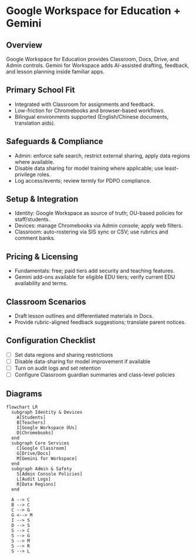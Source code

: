 # Google Workspace for Education + Gemini

## Overview
Google Workspace for Education provides Classroom, Docs, Drive, and Admin controls. Gemini for Workspace adds AI-assisted drafting, feedback, and lesson planning inside familiar apps.

## Primary School Fit
- Integrated with Classroom for assignments and feedback.
- Low-friction for Chromebooks and browser-based workflows.
- Bilingual environments supported (English/Chinese documents, translation aids).

## Safeguards & Compliance
- Admin: enforce safe search, restrict external sharing, apply data regions where available.
- Disable data sharing for model training where applicable; use least-privilege roles.
- Log access/events; review termly for PDPO compliance.

## Setup & Integration
- Identity: Google Workspace as source of truth; OU-based policies for staff/students.
- Devices: manage Chromebooks via Admin console; apply web filters.
- Classroom: auto-rostering via SIS sync or CSV; use rubrics and comment banks.

## Pricing & Licensing
- Fundamentals: free; paid tiers add security and teaching features.
- Gemini add-ons available for eligible EDU tiers; verify current EDU availability and terms.

## Classroom Scenarios
- Draft lesson outlines and differentiated materials in Docs.
- Provide rubric-aligned feedback suggestions; translate parent notices.

## Configuration Checklist
- [ ] Set data regions and sharing restrictions
- [ ] Disable data-sharing for model improvement if available
- [ ] Turn on audit logs and set retention
- [ ] Configure Classroom guardian summaries and class-level policies

## Diagrams
```mermaid
flowchart LR
  subgraph Identity & Devices
    A[Students]
    B[Teachers]
    I[Google Workspace OUs]
    D[Chromebooks]
  end
  subgraph Core Services
    C[Google Classroom]
    G[Drive/Docs]
    M[Gemini for Workspace]
  end
  subgraph Admin & Safety
    S[Admin Console Policies]
    L[Audit Logs]
    R[Data Regions]
  end

  A --> C
  B --> C
  C --> G
  G <--> M
  I --> S
  D --> S
  S --> C
  S --> G
  S --> M
  S --> R
  S --> L
```
